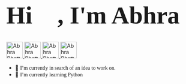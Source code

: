 
### <span style="font-family:Papyrus; font-size:4em;"> Hi 👋, I'm Abhra</span>

<br/>

<a href="https://twitter.com/abhra_bhattacha">
  <img alt="Abhra Bhattacharyya | Twitter" width="44px" src="https://img.icons8.com/doodle/96/000000/twitter--v1.png" />
</a>
<a href="https://www.linkedin.com/in/abhra-bhattacharyya-838a8b74/">
  <img alt="Abhra Bhattacharyya | LinkedIn" width="44px" src="https://img.icons8.com/doodle/96/000000/linkedin--v2.png" />
</a>
<a href="https://t.me/abhrab">
  <img alt="Abhra Bhattacharyya | Telegram" width="44px" src="https://img.icons8.com/doodle/48/000000/telegram-app.png" />
</a>
<a href="https://www.instagram.com/abhraontherockz">
  <img alt="Abhra Bhattacharyya | Instagram" width="44px" src="https://img.icons8.com/doodle/48/000000/instagram-new.png" />
</a>

<br/>

- 🔭 <span style="font-family:Papyrus; font-size:1em;">I’m currently in search of an idea to work on.</span>
- 🌱 <span style="font-family:Papyrus; font-size:1em;">I’m currently learning Python</span>
<!--- - 💬 Ask me about ...
- 📫 How to reach me: ...
- 😄 Pronouns: ...
- ⚡ Fun fact: ...
- 👯 I’m looking to collaborate on ...
- 🤔 I’m looking for help with ... -->